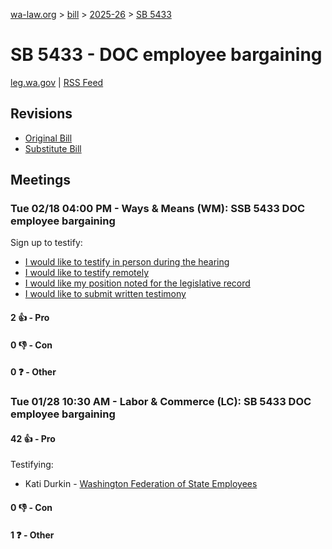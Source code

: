 [wa-law.org](/) > [bill](/bill/) > [2025-26](/bill/2025-26/) > [SB 5433](/bill/2025-26/sb/5433/)

# SB 5433 - DOC employee bargaining
[leg.wa.gov](https://app.leg.wa.gov/billsummary?BillNumber=5433&Year=2025&Initiative=false) | [RSS Feed](./rss.xml)

## Revisions
* [Original Bill](1/)
* [Substitute Bill](S/)

## Meetings
### Tue 02/18 04:00 PM - Ways & Means (WM): SSB 5433 DOC employee bargaining
Sign up to testify:
* [I would like to testify in person during the hearing](https://app.leg.wa.gov/csi/Testifier/Add?chamber=House&mId=32796&aId=164413&caId=25893&tId=1)
* [I would like to testify remotely](https://app.leg.wa.gov/csi/Testifier/Add?chamber=House&mId=32796&aId=164413&caId=25893&tId=2)
* [I would like my position noted for the legislative record](https://app.leg.wa.gov/csi/Testifier/Add?chamber=House&mId=32796&aId=164413&caId=25893&tId=3)
* [I would like to submit written testimony](https://app.leg.wa.gov/csi/Testifier/Add?chamber=House&mId=32796&aId=164413&caId=25893&tId=4)

#### 2 👍 - Pro

#### 0 👎 - Con

#### 0 ❓ - Other

### Tue 01/28 10:30 AM - Labor & Commerce (LC): SB 5433 DOC employee bargaining
#### 42 👍 - Pro
Testifying:
* Kati Durkin - [Washington Federation of State Employees](/org/washington_federation_of_state_employees/)

#### 0 👎 - Con

#### 1 ❓ - Other
